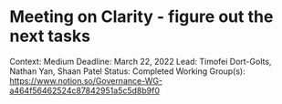 # Meeting on Clarity - figure out the next tasks

Context: Medium
Deadline: March 22, 2022
Lead: Timofei Dort-Golts, Nathan Yan, Shaan Patel
Status: Completed
Working Group(s): https://www.notion.so/Governance-WG-a464f56462524c87842951a5c5d8b9f0